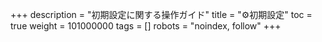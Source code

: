 +++
description = "初期設定に関する操作ガイド"
title = "⚙初期設定"
toc = true
weight = 101000000
tags = []
robots = "noindex, follow"
+++
